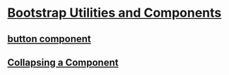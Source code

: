# [Bootstrap Utilities and Components]()
## [button component](https://getbootstrap.com/docs/4.2/components/buttons/#examples)
## [Collapsing a Component]()
